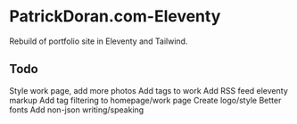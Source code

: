 # PatrickDoran.com-Eleventy
Rebuild of portfolio site in Eleventy and Tailwind.

## Todo
Style work page, add more photos
Add tags to work
Add RSS feed eleventy markup
Add tag filtering to homepage/work page
Create logo/style
Better fonts
Add non-json writing/speaking

